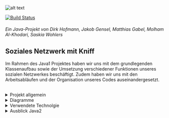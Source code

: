 ![alt text]( https://cdn.discordapp.com/attachments/783318437384552521/793117042214567946/locsterw3_2.png "Logo Title Text 1")

[![Build Status](https://github.com/fh-erfurt/Java1-Locster/workflows/build/badge.svg)](https://github.com/fh-erfurt/Java1-Locster/actions)

###### Ein Java-Projekt von Dirk Hofmann, Jakob Gensel, Matthias Gabel, Molham Al-Khodari, Saskia Wohlers

## Soziales Netzwerk mit Kniff
Im Rahmen des Java1 Projektes haben wir uns mit dem grundlegenden Klassenaufbau sowie der Umsetzung verschiedener Funktionen unseres sozialen Netzwerkes beschäftigt. Zudem haben wir uns mit den Arbeitsabläufen und der Organisation unseres Codes auseinandergesetzt. <br>
<br>
<details>
<summary>Projekt allgemein</summary><br>

HIER FEHLT NOCH EIN EINLEITUNGSTEXT

### Projektteam
Das Team vom Locster besteht aus:
* **Dirk Hofmann** - [Profil](https://github.com/Munchkin129)
* **Jakob Gensel** - [Profil](https://github.com/bro-scientist)
* **Matthias Gabel** - [Profil](https://github.com/f0rkster)
* **Molham Al-Khodari** - [Profil](https://github.com/Molham321)
* **Saskia Wohlers** - [Profil](https://github.com/schnoernja)

<details>
<summary>Codestyle</summary>
<h2>Codestyle</h2>
<br>
1. Sprache<br>
<br>
<ul>
<li>Code und Kommentare werden in englisch verfasst.</li>
</ul>
<br>
2. Klassen<br>
<br>
<ul>
	<li>Klassen werden in der Ordnerstrukter unter <strong>src/main...</strong> angelegt.</li>
	<li>Klassenname sowie Dateiname werden in <strong>UpperCamelCase</strong> geschrieben</li>
<li>Beispiel: ClassName.java</li>
<li>Die Strukturierungen der Klassen sehen wie folgt:</li>
</ul>

 <br>
 
    1. Konstanten und Klassenvariablen 
    2. Enum
    3. Variablen
    4. Konstruktor
    5. abstrakte Methoden
    6. Methoden
    7. Getter & Setter
    
 - Die Sektionen werden jeweilig mit folgendem Kommentar initiiert:
<br>
 
    /*
    ===================================
    == Sektionsname
    ===================================
    */

<br>
3. Methoden<br>
<br>
<ul>
	<li>Methodennamen werden in <strong>lowerCamelCase</strong> geschrieben</li>
<li>Beispiel: methodName</li>
</ul>

 
<br>
4. Variablen<br>
<br>
<ul>
	<li>Variablen werden in <strong>lowerCamelCase</strong> geschrieben</li>
<li>Beispiel: variablenName</li>
	<li>Der Gültigkeitsbereich der Variablen wird standartgemäß als <strong>private</strong> deklariert.<br>
		Innerhalb der Klasse wird auf die Variablen mit <strong>this.</strong> zugegriffen.<br>
		Außerhalb der Klasse wird dann folglich mit <strong>Settern & Gettern</strong> auf die Variablen zugegriffen.<br>
		Anhand der <strong>Settern & Gettern</strong> erkennt man somit auch die Zugriffsrechte.<br>
Mit einem triftigen Grund kann von der Regelung abgewichen werden.</li>
</ul>
<br>
5. Kommentar<br>
<br>
<ul>
<li>Am Anfang einer jeder Datei hinterlässt der Bearbeiter eine Signatur die wie folgt aussieht.</li>
</ul>
<br>
 
    /*
    ===================================
    == Max Mustermann
    ===================================
    */

<br>
<ul>
	<li>Methoden und Klassen werden über den Bezeichner kommentiert und wie folgt initiiert</li>
 </ul>
<br>

    Allgemeines Beispiel
    /**
     *Comment
     * @param argument explanation what the argument do
     * @return explanation what the method do
     */
     
    Konkretes Beispiel
    /**
     * Marks a messsage as read by the reading user and returns the message text.
     * @param reader user, who is reading the message
     * @return the text the message contains
     */
     
<br>
die IDE IntelliJ sollte hier den Anwender unterstützen.
<br>
6. Tests<br>
<br>
<ul>
	<li>Klassen werden in der Ordnerstrukter unter <strong>src/main...</strong> angelegt.</li>
	<li>Test sowie Dateiname werden in <strong>UpperCamelCase</strong> geschrieben und enden mit dem Suffix "Test"</li>
<li>Beispiel: ClassNameTest.java</li>
	<li>Die Tests sollen einen aussagekräftigne Bezeichner erhalten und sind wie folgt aufgebaut</li>
</ul>
<br>
 
    @Test
    void exact_explanation_what_the_test_should_do()
    {
        // Given
	int example1 = 0;
	// When
	int result = example1.succ();
	// Then
	assertEquals(1, result);
    }

<br>
7. Enum<br>
<br>
<ul>
<li>enums bekommen den Suffix "Flag"</li>
	<li>werden allerdings als Variable ohne Suffix initiiert.</li>
	<li>Folgendes Beispiel sollte Klarheit verschaffen</li>
</ul>
<br>

    /*
    ===================================
    == ENUM
    ===================================
    */
      enum exampleFlag
      {
             value1,
             value2,
             value3
      }
    /*
    ===================================
    == VARIABLE
    ===================================
    */
    
    private exmpleFlag example = exampleFlag.value1;
     
<br>

</details>

<details>
<summary>Workflow</summary>
	
## Workflow
Wie klone ich ein Projekt?
1. github.com link kopieren
2. intellij -> fil -> new -> "Project from Version Control..."
3. link in URL einfügen (gegebenenfalls einloggen)
4. wenn ordner nicht bunt dann (rechtsklick pom.xml -> add maven)

Wie wird gearbeitet?

1. assign issues in github.com
2. create branch in github.com (kurzel + issue_name z.B. mga-klasse-message-anlegen)
3. (gegebenfalls erst Projekt klonen)
4. git fetch (in itellij -> VCS -> Project Update)
5. (ggf. Merge -> OK)
6. in intellij unten links auf 9: Git klicken -> rechtklick auf die branch im remote -> Checkout
7. create class(wichtig file name = klassen name z.B. Test)
8. create Testclass(wichtig file name = klassen name + test z.B. MessageTest)

Wie Push ich meinen Code
1. VCS -> Commit -> Änderungen die übernommen werden sollen auswählen -> issue nummer auf github.com herausfinden -> nummer in Commitmessage einfügen + englische message hinzufügen
2. Commit 
3. Push !!! branches überprüfen !!!
4. Creat pull request
5. Assignees hinzufügen
</details>

### Projektpräsentation
Link zur Präsentation

</details>

<details>
<summary>Diagramme</summary><br>

LINK ZU SCREENSHOT ZU KLASSENDIAGRAMM

VERSCHIEDENE UML DIAGRAMME MIT ERKLÄRUNG
</details>

<details>
<summary>Verwendete Technolgie</summary><br>

* Software Dev
   * [Java SDK 11](https://docs.oracle.com/en/java/javase/11/docs/api/index.html)
   * [IntelliJ IDEA](https://www.jetbrains.com/idea/)
   * [Maven](https://maven.apache.org/)
   * [JUnit](https://junit.org/junit5/)
 
* Diagramme
   * [Lucidchart](https://www.lucidchart.com)
   * [miro](https://miro.com/)
 
* Kommunikation/Worflow
   * [Github](https://github.com/)
   * [Discord](https://discord.com/)
	
</details>
<details>
<summary>Ausblick Java2</summary><br>
Für das kommende Semester haben wir uns folgende Ziele gesetzt:
    * Datenbank
    * Frontend
</details>

